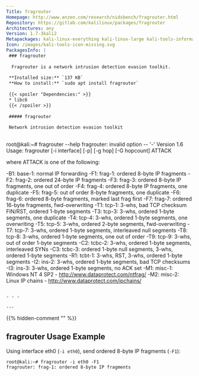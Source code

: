 ```yaml
---
Title: fragrouter
Homepage: http://www.anzen.com/research/nidsbench/fragrouter.html
Repository: https://gitlab.com/kalilinux/packages/fragrouter
Architectures: any
Version: 1.7-3kali2
Metapackages: kali-linux-everything kali-linux-large kali-tools-information-gathering 
Icon: /images/kali-tools-icon-missing.svg
PackagesInfo: |
 ### fragrouter
 
  Fragrouter is a network intrusion detection evasion toolkit.
 
 **Installed size:** `137 KB`  
 **How to install:** `sudo apt install fragrouter`  
 
 {{< spoiler "Dependencies:" >}}
 * libc6 
 {{< /spoiler >}}
 
 ##### fragrouter
 
 Network intrusion detection evasion toolkit
 
 ```
 root@kali:~# fragrouter --help
 fragrouter: invalid option -- '-'
 Version 1.6
 Usage: fragrouter [-i interface] [-p] [-g hop] [-G hopcount] ATTACK
 
  where ATTACK is one of the following:
 
  -B1: base-1: normal IP forwarding
  -F1: frag-1: ordered 8-byte IP fragments
  -F2: frag-2: ordered 24-byte IP fragments
  -F3: frag-3: ordered 8-byte IP fragments, one out of order
  -F4: frag-4: ordered 8-byte IP fragments, one duplicate
  -F5: frag-5: out of order 8-byte fragments, one duplicate
  -F6: frag-6: ordered 8-byte fragments, marked last frag first
  -F7: frag-7: ordered 16-byte fragments, fwd-overwriting
  -T1: tcp-1:  3-whs, bad TCP checksum FIN/RST, ordered 1-byte segments
  -T3: tcp-3:  3-whs, ordered 1-byte segments, one duplicate
  -T4: tcp-4:  3-whs, ordered 1-byte segments, one overwriting
  -T5: tcp-5:  3-whs, ordered 2-byte segments, fwd-overwriting
  -T7: tcp-7:  3-whs, ordered 1-byte segments, interleaved null segments
  -T8: tcp-8:  3-whs, ordered 1-byte segments, one out of order
  -T9: tcp-9:  3-whs, out of order 1-byte segments
  -C2: tcbc-2: 3-whs, ordered 1-byte segments, interleaved SYNs
  -C3: tcbc-3: ordered 1-byte null segments, 3-whs, ordered 1-byte segments
  -R1: tcbt-1: 3-whs, RST, 3-whs, ordered 1-byte segments
  -I2: ins-2:  3-whs, ordered 1-byte segments, bad TCP checksums
  -I3: ins-3:  3-whs, ordered 1-byte segments, no ACK set
  -M1: misc-1: Windows NT 4 SP2 - http://www.dataprotect.com/ntfrag/
  -M2: misc-2: Linux IP chains - http://www.dataprotect.com/ipchains/
 
 ```
 
 - - -
 
---
```

{{% hidden-comment "<!--Do not edit anything above this line-->" %}}

## fragrouter Usage Example

Using interface eth0 (`-i eth0`), send ordered 8-byte IP fragments (`-F1`):

```
root@kali:~# fragrouter -i eth0 -F1
fragrouter: frag-1: ordered 8-byte IP fragments
```
